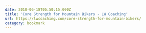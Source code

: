 ```yaml
---
date: 2018-06-18T05:50:15.000Z
title: 'Core Strength for Mountain Bikers - LW Coaching'
url: https://lwcoaching.com/core-strength-for-mountain-bikers/
category: bookmark
---
```

